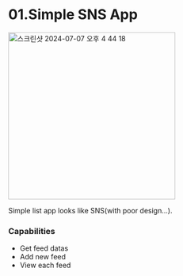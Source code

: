 # 01.Simple SNS App

<img width="337" alt="스크린샷 2024-07-07 오후 4 44 18" src="https://github.com/user-attachments/assets/63d0c5fe-48ef-422c-bd41-d56a4f25019a">
<br/>

Simple list app looks like SNS(with poor design...).

### Capabilities
- Get feed datas
- Add new feed
- View each feed
